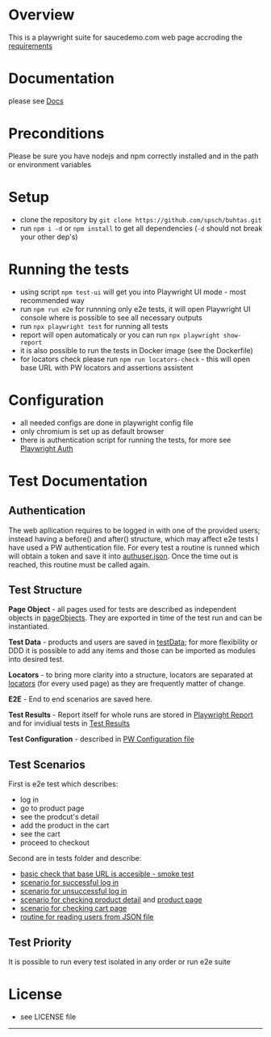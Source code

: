 # Overview
This is a playwright suite for saucedemo.com web page accroding the [requirements](REQUIREMENTS.md)

# Documentation
please see [Docs](docs/index.html)

# Preconditions
Please be sure you have nodejs and npm correctly installed and in the path or environment variables

# Setup
- clone the repository by `git clone https://github.com/spsch/buhtas.git`
- run `npm i -d` or `npm install` to get all dependencies (`-d` should not break your other dep's)

# Running the tests
- using script `npm test-ui` will get you into Playwright UI mode - most recommended way
- run `npm run e2e` for runnning only e2e tests, it will open Playwright UI console where is possible to see all necessary outputs
- run `npx playwright test` for running all tests
- report will open automaticaly or you can run `npx playwright show-report`
- it is also possible to run the tests in Docker image (see the Dockerfile)
- for locators check please run `npm run locators-check` - this will open base URL with PW locators and assertions assistent

# Configuration
- all needed configs are done in playwright config file
- only chromium is set up as default browser
- there is authentication script for running the tests, for more see [Playwright Auth](https://playwright.dev/docs/auth)

# Test Documentation

## Authentication

The web apllication requires to be logged in with one of the provided users; instead having a before() and after() structure, which may affect e2e 
tests I have used a PW authentication file. For every test a routine is runned which will obtain a token and save it into [authuser.json](.auth/authuser.json).
Once the time out is reached, this routine must be called again.

## Test Structure

**Page Object** - all pages used for tests are described as independent objects in [pageObjects](pageObjects). They are exported in time of the test run and can be instantiated.

**Test Data** - products and users are saved in [testData](testData); for more flexibility or DDD it is possible to add any items and those can be imported as modules into desired test.

**Locators** - to bring more clarity into a structure, locators are separated at [locators](locators) (for every used page) as they are frequently matter of change.

**E2E** - End to end scenarios are saved here.

**Test Results** - Report itself for whole runs are stored in [Playwright Report](playwright-report) and for invidiual tests in [Test Results](test-results)

**Test Configuration** - described in [PW Configuration file](playwright.config.ts)

## Test Scenarios

First is e2e test which describes:
- log in
- go to product page
- see the prodcut's detail
- add the product in the cart
- see the cart
- proceed to checkout

Second are in tests folder and describe:
- [basic check that base URL is accesible - smoke test](tests/basicPwFuncSmokeTest.spec.ts)
- [scenario for successful log in](tests/login.spec.ts)
- [scenario for unsuccessful log in](tests/loginfail.spec.ts)
- [scenario for checking product detail](tests/productDetail.spec.ts) and [product page](tests/products.spec.ts)
- [scenario for checking cart page](tests/cart.spec.ts)
- [routine for reading users from JSON file](tests/readJsonFileTest.spec.ts)

## Test Priority

It is possible to run every test isolated in any order or run e2e suite


# License
- see LICENSE file
--------------------------------------------------------------------------------------------------------------------------------------------------------------